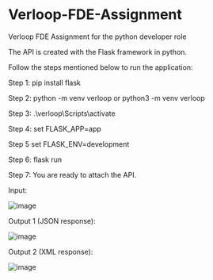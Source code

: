 # Verloop-FDE-Assignment
Verloop FDE Assignment for the python developer role



The API is created with the Flask framework in python. 

Follow the steps mentioned below to run the application:

Step 1: pip install flask

Step 2: python -m venv verloop   or python3 -m venv verloop

Step 3: .\verloop\Scripts\activate

Step 4: set FLASK_APP=app

Step 5 set FLASK_ENV=development

Step 6: flask run

Step 7: You are ready to attach the API.


Input:

![image](https://user-images.githubusercontent.com/68892257/163451467-4ab48352-d11c-4e5c-b526-816ae5e43f43.png)


Output 1 (JSON response):

![image](https://user-images.githubusercontent.com/68892257/163451547-324ded04-dd30-4e78-8e1a-479b9b6155ca.png)


Output 2 (XML response):

![image](https://user-images.githubusercontent.com/68892257/163451611-66b8c63d-8bc0-4dc8-9e9a-ec678b52f470.png)

